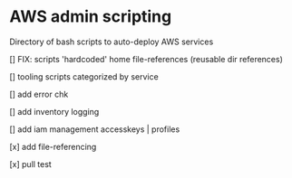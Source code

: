 # AWS admin scripting

Directory of bash scripts to auto-deploy AWS services 

[] FIX: scripts 'hardcoded' home file-references (reusable dir references)

[] tooling scripts categorized by service

[] add error chk

[] add inventory logging

[] add iam management accesskeys | profiles

[x] add file-referencing

[x] pull test
